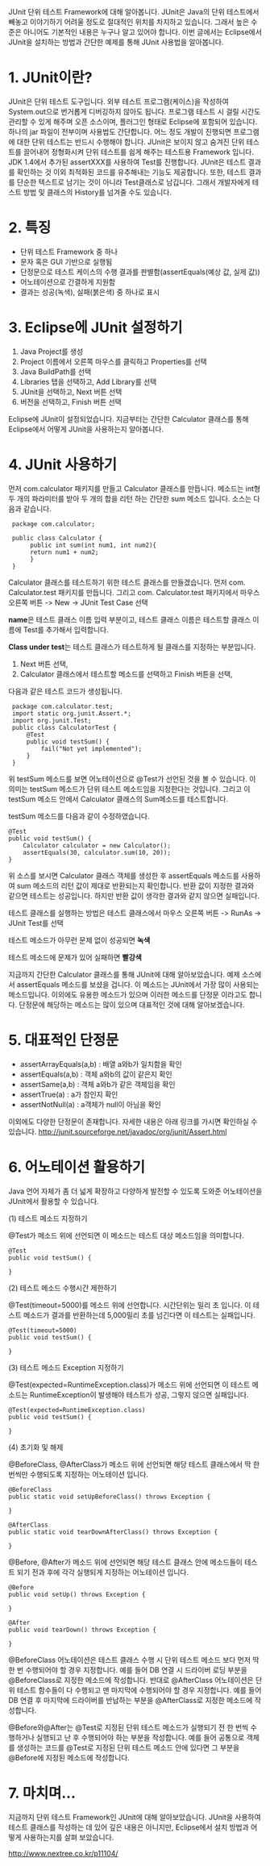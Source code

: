 JUnit 단위 테스트 Framework에 대해 알아봅니다. JUnit은 Java의 단위 테스트에서 빼놓고 이야기하기 어려울 정도로 절대적인 위치를 차지하고 있습니다. 그래서 높은 수준은 아니어도 기본적인 내용은 누구나 알고 있어야 합니다. 이번 글에서는 Eclipse에서 JUnit을 설치하는 방법과 간단한 예제를 통해 JUnit 사용법을 알아봅니다.
# 1. JUnit이란?
JUnit은 단위 테스트 도구입니다. 외부 테스트 프로그램(케이스)을 작성하여 System.out으로 번거롭게 디버깅하지 않아도 됩니다. 프로그램 테스트 시 걸릴 시간도 관리할 수 있게 해주며 오픈 소스이며, 플러그인 형태로 Eclipse에 포함되어 있습니다. 하나의 jar 파일이 전부이며 사용법도 간단합니다. 어느 정도 개발이 진행되면 프로그램에 대한 단위 테스트는 반드시 수행해야 합니다. JUnit은 보이지 않고 숨겨진 단위 테스트를 끌어내어 정형화시켜 단위 테스트를 쉽게 해주는 테스트용 Framework 입니다. JDK 1.4에서 추가된 assertXXX를 사용하여 Test를 진행합니다. JUnit은 테스트 결과를 확인하는 것 이외 최적화된 코드를 유추해내는 기능도 제공합니다. 또한, 테스트 결과를 단순한 텍스트로 남기는 것이 아니라 Test클래스로 남깁니다. 그래서 개발자에게 테스트 방법 및 클래스의 History를 넘겨줄 수도 있습니다.
# 2. 특징
* 단위 테스트 Framework 중 하나
* 문자 혹은 GUI 기반으로 실행됨
* 단정문으로 테스트 케이스의 수행 결과를 판별함(assertEquals(예상 값, 실제 값))
* 어노테이션으로 간결하게 지원함
* 결과는 성공(녹색), 실패(붉은색) 중 하나로 표시
# 3. Eclipse에 JUnit 설정하기
1. Java Project를 생성
1. Project 이름에서 오른쪽 마우스를 클릭하고 Properties를 선택
1. Java BuildPath를 선택
1. Libraries 탭을 선택하고, Add Library를 선택
1. JUnit을 선택하고, Next 버튼 선택
1. 버전을 선택하고, Finish 버튼 선택

Eclipse에 JUnit이 설정되었습니다. 지금부터는 간단한 Calculator 클래스를 통해 Eclipse에서 어떻게 JUnit을 사용하는지 알아봅니다.
# 4. JUnit 사용하기
먼저 com.calculator 패키지를 만들고 Calculator 클래스를 만듭니다. 메소드는 int형 두 개의 파라미터를 받아 두 개의 합을 리턴 하는 간단한 sum 메소드 입니다. 소스는 다음과 같습니다.


     package com.calculator;

     public class Calculator {  
          public int sum(int num1, int num2){
          return num1 + num2;
          }
     }

Calculator 클래스를 테스트하기 위한 테스트 클래스를 만들겠습니다. 먼저 com. Calculator.test 패키지를 만듭니다. 그리고 com. Calculator.test 패키지에서 마우스 오른쪽 버튼 -> New -> JUnit Test Case 선택

**name**은 테스트 클래스 이름 입력 부분이고, 테스트 클래스 이름은 테스트할 클래스 이름에 Test를 추가해서 입력합니다.

**Class under test**는 테스트 클래스가 테스트하게 될 클래스를 지정하는 부분입니다.

1. Next 버튼 선택,
1. Calculator 클래스에서 테스트할 메소드를 선택하고 Finish 버튼을 선택,

다음과 같은 테스트 코드가 생성됩니다.


     package com.calculator.test;  
     import static org.junit.Assert.*;  
     import org.junit.Test;  
     public class CalculatorTest {  
         @Test
         public void testSum() {
             fail("Not yet implemented");
         }
     }

위 testSum 메소드를 보면 어노테이션으로 @Test가 선언된 것을 볼 수 있습니다. 이 의미는 testSum 메소드가 단위 테스트 메소드임을 지정한다는 것입니다. 그리고 이 testSum 메소드 안에서 Calculator 클래스의 Sum메소드를 테스트합니다.

testSum 메소드를 다음과 같이 수정하였습니다.

    @Test
    public void testSum() {
        Calculator calculator = new Calculator();
        assertEquals(30, calculator.sum(10, 20));
    }

위 소스를 보시면 Calculator 클래스 객체를 생성한 후 assertEquals 메소드를 사용하여 sum 메소드의 리턴 값이 제대로 반환되는지 확인합니다. 반환 값이 지정한 결과와 같으면 테스트는 성공입니다. 하지만 반환 값이 생각한 결과와 같지 않으면 실패입니다.

테스트 클래스를 실행하는 방법은 테스트 클래스에서 마우스 오른쪽 버튼 -> RunAs -> JUnit Test를 선택

테스트 메소드가 아무런 문제 없이 성공되면 **녹색**

테스트 메소드에 문제가 있어 실패하면 **빨강색**

지금까지 간단한 Calculator 클래스를 통해 JUnit에 대해 알아보았습니다. 예제 소스에서 assertEquals 메소드를 보셨을 겁니다. 이 메소드는 JUnit에서 가장 많이 사용되는 메소드입니다. 이외에도 유용한 메소드가 있으며 이러한 메소드를 단정문 이라고도 합니다. 단정문에 해당하는 메소드는 많이 있으며 대표적인 것에 대해 알아보겠습니다.

# 5. 대표적인 단정문
* assertArrayEquals(a,b) : 배열 a와b가 일치함을 확인
* assertEquals(a,b) : 객체 a와b의 값이 같은지 확인 
* assertSame(a,b) : 객체 a와b가 같은 객체임을 확인 
* assertTrue(a) : a가 참인지 확인 
* assertNotNull(a) : a객체가 null이 아님을 확인 

이외에도 다양한 단정문이 존재합니다. 자세한 내용은 아래 링크를 가시면 확인하실 수 있습니다. http://junit.sourceforge.net/javadoc/org/junit/Assert.html

# 6. 어노테이션 활용하기
Java 언어 자체가 좀 더 넓게 확장하고 다양하게 발전할 수 있도록 도와준 어노테이션을 JUnit에서 활용할 수 있습니다.


(1) 테스트 메소드 지정하기

@Test가 메소드 위에 선언되면 이 메소드는 테스트 대상 메소드임을 의미합니다.

    @Test
    public void testSum() { 

    }


(2) 테스트 메소드 수행시간 제한하기

@Test(timeout=5000)를 메소드 위에 선언합니다. 시간단위는 밀리 초 입니다. 이 테스트 메소드가 결과를 반환하는데 5,000밀리 초를 넘긴다면 이 테스트는 실패입니다.

    @Test(timeout=5000)
    public void testSum() { 

    }


(3) 테스트 메소드 Exception 지정하기

@Test(expected=RuntimeException.class)가 메소드 위에 선언되면 이 테스트 메소드는 RuntimeException이 발생해야 테스트가 성공, 그렇지 않으면 실패입니다.

    @Test(expected=RuntimeException.class)
    public void testSum() { 

    }


(4) 초기화 및 해제

@BeforeClass, @AfterClass가 메소드 위에 선언되면 해당 테스트 클래스에서 딱 한 번씩만 수행되도록 지정하는 어노테이션 입니다.

    @BeforeClass
    public static void setUpBeforeClass() throws Exception {

    }

    @AfterClass
    public static void tearDownAfterClass() throws Exception {

    }


@Before, @After가 메소드 위에 선언되면 해당 테스트 클래스 안에 메소드들이 테스트 되기 전과 후에 각각 실행되게 지정하는 어노테이션 입니다.

    @Before
    public void setUp() throws Exception {

    }

    @After
    public void tearDown() throws Exception {

    }
    

@BeforeClass 어노테이션은 테스트 클래스 수행 시 단위 테스트 메소드 보다 먼저 딱 한 번 수행되어야 할 경우 지정합니다. 예를 들어 DB 연결 시 드라이버 로딩 부분을 @BeforeClass로 지정한 메소드에 작성합니다. 반대로 @AfterClass 어노테이션은 단위 테스트 함수들이 다 수행되고 맨 마지막에 수행되어야 할 경우 지정합니다. 예를 들어 DB 연결 후 마지막에 드라이버를 반납하는 부분을 @AfterClass로 지정한 메소드에 작성합니다.

@Before와@After는 @Test로 지정된 단위 테스트 메소드가 실행되기 전 한 번씩 수행하거나 실행되고 난 후 수행되어야 하는 부분을 작성합니다. 예를 들어 공통으로 객체를 생성하는 코드를 @Test로 지정된 단위 테스트 메소드 안에 있다면 그 부분을 @Before에 지정된 메소드에 작성합니다.

# 7. 마치며...
지금까지 단위 테스트 Framework인 JUnit에 대해 알아보았습니다. JUnit을 사용하여 테스트 클래스를 작성하는 데 있어 깊은 내용은 아니지만, Eclipse에서 설치 방법과 어떻게 사용하는지를 살펴 보았습니다.

 http://www.nextree.co.kr/p11104/
